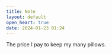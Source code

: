 ```yaml
---
title: Note
layout: default
open_heart: true
date: 2024-01-23 01:24
---
```


The price I pay to keep my many pillows.
